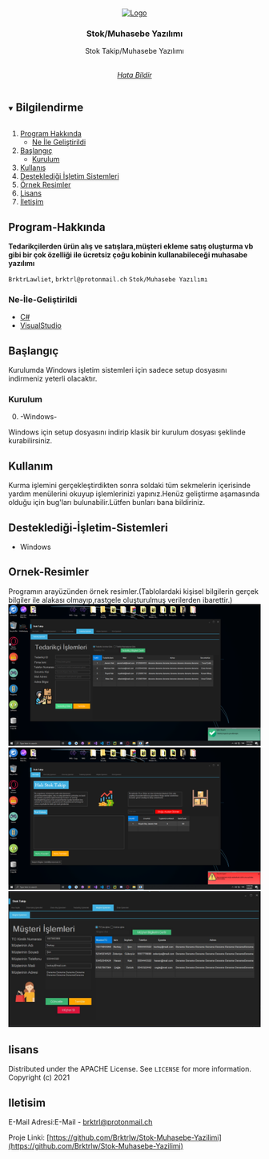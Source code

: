 



<br />
<p align="center">
  <a href="https://github.com/Brktrlw/Stok-Muhasebe-Yazilimi">
    <img src="images/icon.png" alt="Logo" width="140" height="140">
  </a>

  <h3 align="center">Stok/Muhasebe Yazılımı</h3>

  <p align="center">
    Stok Takip/Muhasebe Yazılımı
    <br />
    <br />
    <p align="center"><address>
      <div align="center">
    <a href="mailto:brktrl@protonmail.ch">Hata Bildir</a>
    <br>
    <!--<a href="http://www.riglsable.rf.gd/" target="_blank">Web Sitesi</a>-->
    </div>
    </address>
    </p>
  </p>
</p>



<details open="open">
  <summary><h2 style="display: inline-block">Bilgilendirme</h2></summary>
  <ol>
    <li>
      <a href="#Program-Hakkında">Program Hakkında</a>
      <ul>
        <li><a href="#Ne-İle-Geliştirildi">Ne İle Geliştirildi</a></li>
      </ul>
    </li>
    <li>
      <a href="#Başlangıç">Başlangıç</a>
      <ul>
        <li><a href="#Kurulum">Kurulum</a></li>
      </ul>
    </li>
    <li><a href="#Kullanım">Kullanış</a></li>
    <li><a href="#Desteklediği-İşletim-Sistemleri">Desteklediği İşletim Sistemleri</a>
    <li><a href="#Ornek-Resimler">Örnek Resimler</a>
    <li><a href="#lisans">Lisans</a></li>
    <li><a href="#Iletisim">İletişim</a></li>
  </ol>
</details>

## Program-Hakkında

**Tedarikçilerden ürün alış ve satışlara,müşteri ekleme satış oluşturma vb gibi bir çok özelliği ile ücretsiz çoğu kobinin kullanabileceği muhasabe yazılımı**

`BrktrLawliet`,
`brktrl@protonmail.ch`
`Stok/Muhasebe Yazılımı`


### Ne-İle-Geliştirildi

* [C#]()
* [VisualStudio](https://visualstudio.microsoft.com/tr/)

## Başlangıç

Kurulumda Windows işletim sistemleri için sadece setup dosyasını indirmeniz yeterli olacaktır.


### Kurulum
0. -Windows-

Windows için setup dosyasını indirip klasik bir kurulum dosyası şeklinde kurabilirsiniz.

## Kullanım

Kurma işlemini gerçekleştirdikten sonra soldaki tüm sekmelerin içerisinde yardım menülerini okuyup işlemlerinizi yapınız.Henüz geliştirme aşamasında olduğu için bug'ları bulunabilir.Lütfen bunları bana bildiriniz.

## Desteklediği-İşletim-Sistemleri
* Windows

## Ornek-Resimler
Programın arayüzünden örnek resimler.(Tablolardaki kişisel bilgilerin gerçek bilgiler ile alakası olmayıp,rastgele oluşturulmuş verilerden ibarettir.)
<img src="images/Untitled2.png"></img><br>
<img src="images/Untitled.png"></img><br>
<img src="images/Capture.JPG"></img><br>
## lisans

Distributed under the APACHE License. See `LICENSE` for more information.<br>
Copyright (c) 2021 

## Iletisim

E-Mail Adresi:E-Mail - brktrl@protonmail.ch

Proje Linki: [https://github.com/Brktrlw/Stok-Muhasebe-Yazilimi](https://github.com/Brktrlw/Stok-Muhasebe-Yazilimi)<br>
<!--Web Site Linki: [http://www.riglsable.rf.gd/](http://www.riglsable.rf.gd/)-->





